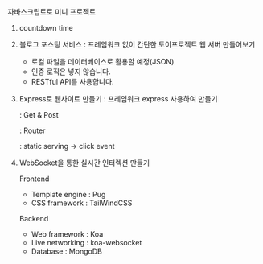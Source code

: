 자바스크립트로 미니 프로젝트
1. countdown time

2. 블로그 포스팅 서비스
   : 프레임워크 없이 간단한 토이프로젝트 웹 서버 만들어보기
   - 로컬 파일을 데이터베이스로 활용할 예정(JSON)
   - 인증 로직은 넣지 않습니다.
   - RESTful API를 사용합니다. 

3. Express로 웹사이트 만들기
   : 프레임워크 express 사용하여 만들기

   : Get & Post

   : Router 

   : static serving -> click event

4. WebSocket을 통한 실시간 인터렉션 만들기

   Frontend 
   
    - Template engine : Pug
    - CSS framework : TailWindCSS


   Backend
    
    - Web framework : Koa
    - Live networking : koa-websocket
    - Database : MongoDB
